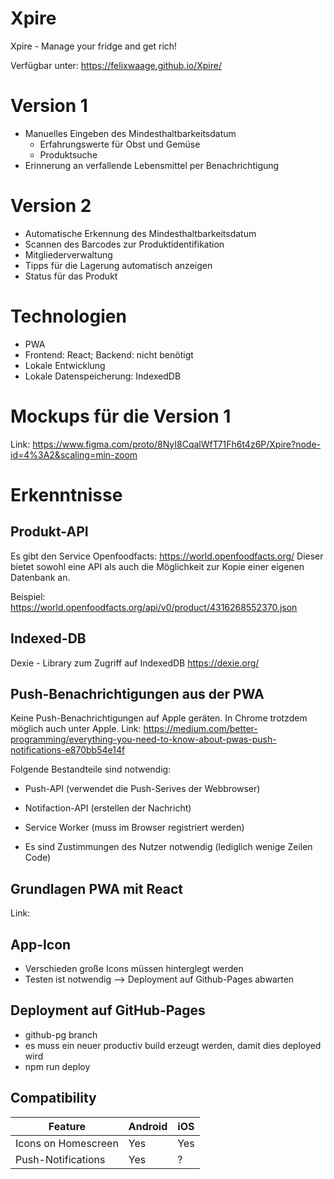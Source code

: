# Xpire
Xpire - Manage your fridge and get rich!

Verfügbar unter: https://felixwaage.github.io/Xpire/

# Version 1

- Manuelles Eingeben des Mindesthaltbarkeitsdatum
  - Erfahrungswerte für Obst und Gemüse
  - Produktsuche
- Erinnerung an verfallende Lebensmittel per Benachrichtigung

# Version 2

- Automatische Erkennung des Mindesthaltbarkeitsdatum
- Scannen des Barcodes zur Produktidentifikation
- Mitgliederverwaltung
- Tipps für die Lagerung automatisch anzeigen
- Status für das Produkt

# Technologien

- PWA
- Frontend: React; Backend: nicht benötigt
- Lokale Entwicklung
- Lokale Datenspeicherung: IndexedDB

# Mockups für die Version 1

Link: https://www.figma.com/proto/8NyI8CqalWfT71Fh6t4z6P/Xpire?node-id=4%3A2&scaling=min-zoom

# Erkenntnisse
## Produkt-API

Es gibt den Service Openfoodfacts: https://world.openfoodfacts.org/
Dieser bietet sowohl eine API als auch die Möglichkeit zur Kopie einer eigenen Datenbank an.

Beispiel: https://world.openfoodfacts.org/api/v0/product/4316268552370.json

## Indexed-DB

Dexie - Library zum Zugriff auf IndexedDB
https://dexie.org/

## Push-Benachrichtigungen aus der PWA

Keine Push-Benachrichtigungen auf Apple geräten. In Chrome trotzdem möglich auch unter Apple.
Link: https://medium.com/better-programming/everything-you-need-to-know-about-pwas-push-notifications-e870bb54e14f

Folgende Bestandteile sind notwendig:
- Push-API (verwendet die Push-Serives der Webbrowser)
- Notifaction-API (erstellen der Nachricht)
- Service Worker (muss im Browser registriert werden)

- Es sind Zustimmungen des Nutzer notwendig (lediglich wenige Zeilen Code)

## Grundlagen PWA mit React

Link:

## App-Icon

- Verschieden große Icons müssen hinterglegt werden
- Testen ist notwendig --> Deployment auf Github-Pages abwarten

## Deployment auf GitHub-Pages
- github-pg branch
- es muss ein neuer productiv build erzeugt werden, damit dies deployed wird
- npm run deploy

## Compatibility

| Feature | Android | iOS |
| ------ | ------ | ------ |
| Icons on Homescreen | Yes | Yes |
| Push-Notifications | Yes | ? |
